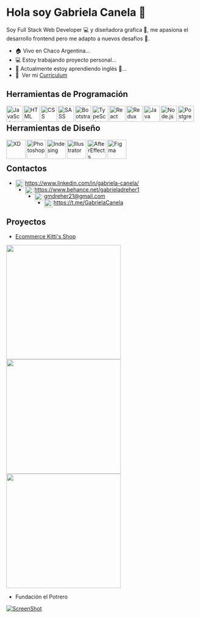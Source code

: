# Hola soy Gabriela Canela 👋

Soy Full Stack Web Developer :computer: y diseñadora grafica :art:, me apasiona el desarrollo frontend pero me adapto a nuevos desafios :muscle:.

- 🏠 Vivo en Chaco Argentina...
- 💻 Estoy trabajando proyecto personal...
- 🌱 Actualmente estoy aprendiendo inglés 🤦‍...
- 📝 &nbsp;Ver mi [Curriculum](https://drive.google.com/file/d/1qTHv4CNhPCk2DazeV9r04hH8AbBy0RjT/view?usp=sharing)

## Herramientas de Programación 

<a href="https://developer.mozilla.org/en-US/docs/Web/JavaScript" target="_blank"> <img align="left" alt="JavaScript" height ="42px"  src="https://i.ibb.co/sjv8sjd/Java-Script.png"></a>
<a href="https://developer.mozilla.org/es/docs/Web/HTML" target="_blank"><img align="left" alt="HTML" height ="42px" src="https://i.ibb.co/stkPBW6/HTML.png"></a>
<a href="https://developer.mozilla.org/es/docs/Web/CSS" target="_blank"><img align="left" alt="CSS" height ="42px" src="https://i.ibb.co/vwjY1P1/CSS.png"></a>
<a href="https://sass-lang.com/" target="_blank"> <img align="left" alt="SASS" height ="42px" src="https://i.ibb.co/7kwhvj1/SASS.png"></a>
<a href="https://getbootstrap.com/" target="_blank"><img align="left" alt="Bootstrap" height ="42px" src="https://i.ibb.co/BqnT3N8/Bootstrap.png"></a>
<a href="https://www.typescriptlang.org/" target="_blank"><img align="left" alt="TypeScript" height ="42px" src="https://i.ibb.co/zQzgszp/Type-Script.png"></a>
<a href="https://es.reactjs.org/" target="_blank"><img align="left" alt="React" height ="42px" src="https://i.ibb.co/w6MRByN/React.png"></a>
<a href="https://es.redux.js.org/" target="_blank"><img align="left" alt="Redux" height ="42px" src="https://i.ibb.co/wQb4Kc3/Redux.png"></a>
<a href="https://www.java.com/es/" target="_blank"><img align="left" alt="Java" height ="42px" src="https://i.ibb.co/4NQdQjM/Java.png"></a>
<a href="https://nodejs.org/es/" target="_blank"><img align="left" alt="Node.js" height ="42px" src="https://i.ibb.co/M1ZZGXP/Node-js.png"></a>
<a href="https://www.postgresql.org/" target="_blank"><img align="left" alt="Postgres.js" height ="42px" src="https://i.ibb.co/Qrktykn/Postgres-SQL.png"></a>
<br/>
## Herramientas de Diseño

<a href="https://www.adobe.com/la/products/xd.html" target="_blank"><img align="left" alt="XD" height ="50px" src="https://i.ibb.co/3MqV87h/XD.png"></a>
<a href="https://www.adobe.com/la/products/photoshop.html" target="_blank"><img align="left" alt="Photoshop" height ="50px" src="https://i.ibb.co/PrdMfK2/Photoshop.png"></a>
<a href="https://www.adobe.com/la/products/indesign.html" target="_blank"><img align="left" alt="Indesing" height ="50px" src="https://i.ibb.co/VvG2h87/Indesing.png"></a>
<a href="https://www.adobe.com/la/products/illustrator.html" target="_blank"><img align="left" alt="Illustrator" height ="50px" src="https://i.ibb.co/wS9zxcC/Illustrator.png"></a>
<a href="https://www.adobe.com/la/products/aftereffects.html" target="_blank"><img align="left" alt="AfterEffects" height ="50px" src="https://i.ibb.co/DYxRrZR/After-Effects.png"></a>
<a href="https://www.figma.com/" target="_blank"><img align="left" alt="Figma" height ="50px" src="https://i.ibb.co/ZchBQ7j/Figma.png"></a>
<br/>
<br/>


## Contactos

- <img align="left" alt="Linkedin" height ="22px" src="https://i.ibb.co/jLMJqNC/linkedin.png"> https://www.linkedin.com/in/gabriela-canela/
- <img align="left" alt="Behance" height ="22px" src="https://i.ibb.co/bHxNvGb/behance.png"> https://www.behance.net/gabrieladreher1
- <img align="left" alt="Mail" height ="22px" src="https://i.ibb.co/vhw2gM9/mail.png"> gmdreher21@gmail.com
- <img align="left" alt="Telegram" height ="22px" src="https://i.ibb.co/5F7JZFR/telegram.png"> https://t.me/GabrielaCanela


## Proyectos

+ <a href="https://github.com/gmdreher/Ecommerce-Kitti-s-Shop">Ecommerce Kitti's Shop</a>
<p>
  <a><img src="https://i.ibb.co/r31zsRw/01.png" width="300"></a>
  <a><img src="https://i.ibb.co/Lx4ZYR5/02.png" width="300"></a>
  <a><img src="https://i.ibb.co/g6Z6yCW/03.png" width="300"></a>
</p>


+ Fundación el Potrero


[![ScreenShot](https://i.ibb.co/9N6yBvL/05.png)](https://drive.google.com/file/d/1xzAm4X9jgGhCa5fABlhnbkXqAsI5XEmT/view)


